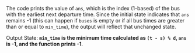 The code prints the value of `ans`, which is the index (1-based) of the bus with the earliest next departure time. Since the initial state indicates that `ans` remains -1 (this can happen if `buses` is empty or if all bus times are greater than or equal to `min_time`), the output will reflect that unchanged state.

Output State: **`min_time` is the minimum time calculated as `(t - s) % d`, `ans` is -1, and the function prints -1**.